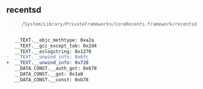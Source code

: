 ## recentsd

> `/System/Library/PrivateFrameworks/CoreRecents.framework/recentsd`

```diff

   __TEXT.__objc_methtype: 0xa2a
   __TEXT.__gcc_except_tab: 0x2d4
   __TEXT.__oslogstring: 0x1270
-  __TEXT.__unwind_info: 0x6fc
+  __TEXT.__unwind_info: 0x720
   __DATA_CONST.__auth_got: 0x678
   __DATA_CONST.__got: 0x1a0
   __DATA_CONST.__const: 0xb78

```
